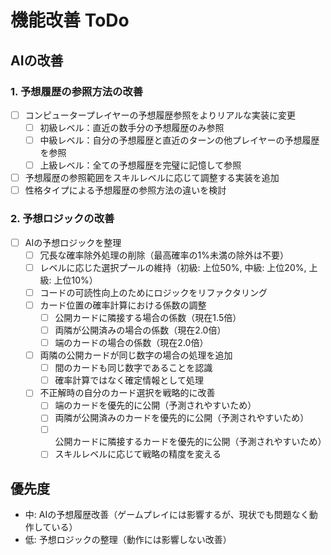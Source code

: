 # 機能改善 ToDo

## AIの改善

### 1. 予想履歴の参照方法の改善
- [ ] コンピュータープレイヤーの予想履歴参照をよりリアルな実装に変更
  - [ ] 初級レベル：直近の数手分の予想履歴のみ参照
  - [ ] 中級レベル：自分の予想履歴と直近のターンの他プレイヤーの予想履歴を参照
  - [ ] 上級レベル：全ての予想履歴を完璧に記憶して参照
- [ ] 予想履歴の参照範囲をスキルレベルに応じて調整する実装を追加
- [ ] 性格タイプによる予想履歴の参照方法の違いを検討

### 2. 予想ロジックの改善
- [ ] AIの予想ロジックを整理
  - [ ] 冗長な確率除外処理の削除（最高確率の1%未満の除外は不要）
  - [ ] レベルに応じた選択プールの維持（初級: 上位50%, 中級: 上位20%, 上級: 上位10%）
  - [ ] コードの可読性向上のためにロジックをリファクタリング
  - [ ] カード位置の確率計算における係数の調整
    - [ ] 公開カードに隣接する場合の係数（現在1.5倍）
    - [ ] 両隣が公開済みの場合の係数（現在2.0倍）
    - [ ] 端のカードの場合の係数（現在2.0倍）
  - [ ] 両隣の公開カードが同じ数字の場合の処理を追加
    - [ ] 間のカードも同じ数字であることを認識
    - [ ] 確率計算ではなく確定情報として処理
  - [ ] 不正解時の自分のカード選択を戦略的に改善
    - [ ] 端のカードを優先的に公開（予測されやすいため）
    - [ ] 両隣が公開済みのカードを優先的に公開（予測されやすいため）
    - [ ] 公開カードに隣接するカードを優先的に公開（予測されやすいため）
    - [ ] スキルレベルに応じて戦略の精度を変える

## 優先度
- 中: AIの予想履歴改善（ゲームプレイには影響するが、現状でも問題なく動作している）
- 低: 予想ロジックの整理（動作には影響しない改善） 